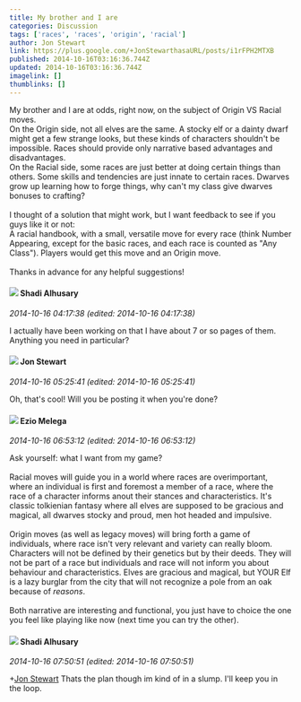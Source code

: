 ```yaml
---
title: My brother and I are
categories: Discussion
tags: ['races', 'races', 'origin', 'racial']
author: Jon Stewart
link: https://plus.google.com/+JonStewarthasaURL/posts/i1rFPH2MTXB
published: 2014-10-16T03:16:36.744Z
updated: 2014-10-16T03:16:36.744Z
imagelink: []
thumblinks: []
---
```


My brother and I are at odds, right now, on the subject of Origin VS Racial moves.<br />On the Origin side, not all elves are the same. A stocky elf or a dainty dwarf might get a few strange looks, but these kinds of characters shouldn&#39;t be impossible. Races should provide only narrative based advantages and disadvantages.<br />On the Racial side, some races are just better at doing certain things than others. Some skills and tendencies are just innate to certain races. Dwarves grow up learning how to forge things, why can&#39;t my class give dwarves bonuses to crafting?<br /><br />I thought of a solution that might work, but I want feedback to see if you guys like it or not:<br />A racial handbook, with a small, versatile move for every race (think Number Appearing, except for the basic races, and each race is counted as &quot;Any Class&quot;). Players would get this move and an Origin move.<br /><br />Thanks in advance for any helpful suggestions!
<div id='comment z12rg1bqgkfzjlarp04cflpj1qfpwdmwb3c'>
  <h4><img src='{{site.baseurl}}//images/avatars/103327399280421334863_photo.jpg'> Shadi Alhusary</h4>
      <p><cite>2014-10-16 04:17:38 (edited: 2014-10-16 04:17:38)</cite></p>
        <p>I actually have been working on that I have about 7 or so pages of them. Anything you need in particular?</p>
</div>
        

<div id='comment z12rg1bqgkfzjlarp04cflpj1qfpwdmwb3c'>
  <h4><img src='{{site.baseurl}}//images/avatars/102379130189009213431_photo.jpg'> Jon Stewart</h4>
      <p><cite>2014-10-16 05:25:41 (edited: 2014-10-16 05:25:41)</cite></p>
        <p>Oh, that&#39;s cool! Will you be posting it when you&#39;re done?</p>
</div>
        

<div id='comment z12rg1bqgkfzjlarp04cflpj1qfpwdmwb3c'>
  <h4><img src='{{site.baseurl}}//images/avatars/106208215013894151619_photo.jpg'> Ezio Melega</h4>
      <p><cite>2014-10-16 06:53:12 (edited: 2014-10-16 06:53:12)</cite></p>
        <p>Ask yourself: what I want from my game?<br /><br />Racial moves will guide you in a world where races are overimportant, where an individual is first and foremost a member of a race, where the race of a character informs anout their stances and characteristics. It&#39;s classic tolkienian fantasy where all elves are supposed to be gracious and magical, all dwarves stocky and proud, men hot headed and impulsive.<br /><br />Origin moves (as well as legacy moves) will bring forth a game of individuals, where race isn&#39;t very relevant and variety can really bloom. Characters will not be defined by their genetics but by their deeds. They will not be part of a race but individuals and race will not inform you about behaviour and characteristics. Elves are gracious and magical, but YOUR Elf is a lazy burglar from the city that will not recognize a pole from an oak because of <i>reasons</i>.<br /><br />Both narrative are interesting and functional, you just have to choice the one you feel like playing like now (next time you can try the other).</p>
</div>
        

<div id='comment z12rg1bqgkfzjlarp04cflpj1qfpwdmwb3c'>
  <h4><img src='{{site.baseurl}}//images/avatars/103327399280421334863_photo.jpg'> Shadi Alhusary</h4>
      <p><cite>2014-10-16 07:50:51 (edited: 2014-10-16 07:50:51)</cite></p>
        <p><span class="proflinkWrapper"><span class="proflinkPrefix">+</span><a class="proflink" href="https://plus.google.com/102379130189009213431" oid="102379130189009213431">Jon Stewart</a></span> Thats the plan though im kind of in a slump. I&#39;ll keep you in the loop.</p>
</div>
        